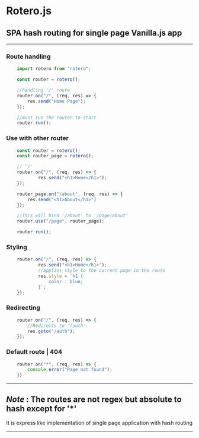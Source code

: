 # Rotero.js

## SPA hash routing for single page Vanilla.js app

___

### Route handling

```js
	import rotero from "rotero";

	const router = rotero();

	//handling '/' route
	router.on("/", (req, res) => {
		res.send("Home Page");
	});

    //must run the router to start
	router.run();
```

### Use with other router

```js
	const router = rotero();
	const router_page = rotero();

	// '/'
	router.on("/", (req, res) => {
			res.send("<h1>Home</h1>");
	});

	router_page.on("/about", (req, res) => {
		res.send("<h1>About</h1>")
	});

	//This will bind '/about' to '/page/about'
	router.use("/page", router_page);

	router.run();
```

### Styling

```js
	router.on("/", (req, res) => {
			res.send("<h1>Home</h1>");
			//applies style to the current page in the route
			res.style = `h1 {
				color : blue;
			}`;
	});
```

### Redirecting

```js
	router.on("/", (req, res) => {
		//Redirects to '/auth'
		res.goto("/auth");
	});
```

### Default route | 404

```js
    router.on("*", (req, res) => {
        console.error("Page not found");
    })
```

___

## _Note_ : **The routes are not regex but absolute to hash except for '*'**

It is express like implementation of single page application with hash routing
___
